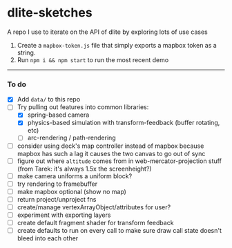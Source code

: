 # dlite-sketches

A repo I use to iterate on the API of dlite by exploring lots of use cases

1. Create a `mapbox-token.js` file that simply exports a mapbox token as a string.
2. Run `npm i && npm start` to run the most recent demo


------------

### To do
 - [X] Add `data/` to this repo
 - [ ] Try pulling out features into common libraries:
      - [X] spring-based camera
      - [X] physics-based simulation with transform-feedback (buffer rotating, etc)
      - [ ] arc-rendering / path-rendering

 - [ ] consider using deck's map controller instead of mapbox because mapbox has such a lag it causes the two canvas to go out of sync
 - [ ] figure out where `altitude` comes from in web-mercator-projection stuff (from Tarek: it's always 1.5x the screenheight?)
 - [ ] make camera uniforms a uniform block?
 - [ ] try rendering to framebuffer
 - [ ] make mapbox optional (show no map)
 - [ ] return project/unproject fns
 - [ ] create/manage vertexArrayObject/attributes for user?
 - [ ] experiment with exporting layers
 - [ ] create default fragment shader for transform feedback
 - [ ] create defaults to run on every call to make sure draw call state doesn't bleed into each other
